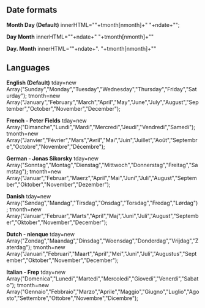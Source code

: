 ## Date formats

**Month Day (Default)**
innerHTML=""+tmonth[nmonth]+" "+ndate+"";

**Day Month**
innerHTML=""+ndate+" "+tmonth[nmonth]+""

**Day. Month**
innerHTML=""+ndate+". "+tmonth[nmonth]+""



## Languages

**English (Default)**
tday=new Array("Sunday","Monday","Tuesday","Wednesday","Thursday","Friday","Saturday");
tmonth=new Array("January","February","March","April","May","June","July","August","September","October","November","December");

**French - Peter Fields**
tday=new Array("Dimanche","Lundi","Mardi","Mercredi","Jeudi","Vendredi","Samedi");
tmonth=new Array("Janvier","Février","Mars","Avril","Mai","Juin","Juillet","Août","Septembre","Octobre","Novembre","Décembre");

**German - Jonas Sikorsky**
tday=new Array("Sonntag","Montag","Dienstag","Mittwoch","Donnerstag","Freitag","Samstag");
tmonth=new Array("Januar","Februar","Maerz","April","Mai","Juni","Juli","August","September","Oktober","November","Dezember");

**Danish**
tday=new Array("Søndag","Mandag","Tirsdag","Onsdag","Torsdag","Fredag","Lørdag");
tmonth=new Array("Januar","Februar","Marts","April","Maj","Juni","Juli","August","September","Oktober","November","December");

**Dutch - nienque**
tday=new Array("Zondag","Maandag","Dinsdag","Woensdag","Donderdag","Vrijdag","Zaterdag");
tmonth=new Array("Januari","Februari","Maart","April","Mei","Juni","Juli","Augustus","September","Oktober","November","December");

**Italian - Frep**
tday=new Array("Domenica","Lunedi","Martedi","Mercoledi","Giovedi","Venerdi","Sabato");
tmonth=new Array("Gennaio","Febbraio","Marzo","Aprile","Maggio","Giugno","Luglio","Agosto","Settembre","Ottobre","Novembre","Dicembre");
